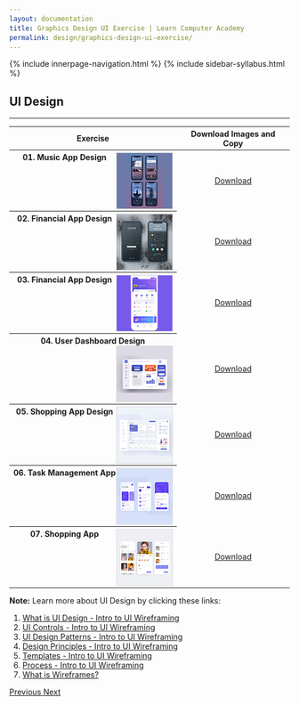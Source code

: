 ```yaml
---
layout: documentation
title: Graphics Design UI Exercise | Learn Computer Academy
permalink: design/graphics-design-ui-exercise/
---
```

<div class="loader">
{% include innerpage-navigation.html %}
{% include sidebar-syllabus.html %}
 <div class="page-content">
  <div class="content-wrapper">
   <div class="row">
    <div class="col-md-9 content">
     <!-- Your content goes started here -->
     <div class="doc-content">
      <h2>UI Design</h2>
      <hr>
      <table class="table table-striped table-bordered">
       <thead class="thead-shades">
        <tr>
         <th scope="col">Exercise</th>
         <th scope="col">Download Images and Copy</th>
        </tr>
       </thead>
       <tbody>
        <style>
         th img {
          float: right;
          max-width: 100px;
          height: auto;
          display: inline-block;
          border: 1px solid #ddd;
         }
         tr td {
          text-align: center;
         }
         .table td {
          vertical-align: middle;
         }
        </style>
        <tr>
         <th scope="row">01. Music App Design <img src="{{ site.baseurl }}/../assets/img/graphics-design/ui/thumbnail/ui-design-1.jpg" alt="">
         </th>
         <td>
          <a href="{{ site.baseurl }}/../assets/img/graphics-design/ui/ui-design-1.png" class="btn btn-primary" download="LCA-ui-01">Download</a>
         </td>
        </tr>
        <tr>
         <th scope="row">02. Financial App Design <img src="{{ site.baseurl }}/../assets/img/graphics-design/ui/thumbnail/ui-design-2.jpg" alt="">
         </th>
         <td>
          <a href="{{ site.baseurl }}/../assets/img/graphics-design/ui/ui-design-2.jpg" class="btn btn-primary" download="LCA-ui-02">Download</a>
         </td>
        </tr>
        <tr>
         <th scope="row">03. Financial App Design <img src="{{ site.baseurl }}/../assets/img/graphics-design/ui/thumbnail/ui-design-3.jpg" alt="">
         </th>
         <td>
          <a href="{{ site.baseurl }}/../assets/img/graphics-design/ui/ui-design-3.png" class="btn btn-primary" download="LCA-ui-03">Download</a>
         </td>
        </tr>
        <tr>
         <th scope="row">04. User Dashboard Design <img src="{{ site.baseurl }}/../assets/img/graphics-design/ui/thumbnail/ui-design-4.jpg" alt="">
         </th>
         <td>
          <a href="{{ site.baseurl }}/../assets/img/graphics-design/ui/ui-design-4.jpg" class="btn btn-primary" download="LCA-ui-04">Download</a>
         </td>
        </tr>
        <tr>
         <th scope="row">05. Shopping App Design <img src="{{ site.baseurl }}/../assets/img/graphics-design/ui/thumbnail/ui-design-5.jpg" alt="">
         </th>
         <td>
          <a href="{{ site.baseurl }}/../assets/img/graphics-design/ui/ui-design-5.png" class="btn btn-primary" download="LCA-ui-05">Download</a>
         </td>
        </tr>
        <tr>
         <th scope="row">06. Task Management App <img src="{{ site.baseurl }}/../assets/img/graphics-design/ui/thumbnail/ui-design-6.jpg" alt="">
         </th>
         <td>
          <a href="{{ site.baseurl }}/../assets/img/graphics-design/ui/ui-design-6.jpg" class="btn btn-primary" download="LCA-ui-06">Download</a>
         </td>
        </tr> 
        <tr>
         <th scope="row">07. Shopping App <img src="{{ site.baseurl }}/../assets/img/graphics-design/ui/thumbnail/ui-design-7.jpg" alt="">
         </th>
         <td>
          <a href="{{ site.baseurl }}/../assets/img/graphics-design/ui/ui-design-7.jpg" class="btn btn-primary" download="LCA-ui-07">Download</a>
         </td>
        </tr>                
       </tbody>
      </table>
      <div class="note">
       <p>
        <b>Note:</b> Learn more about UI Design by clicking these links:
       </p>
       <ol>
        <li>
         <a href="{{ site.baseurl }}/../assets/img/graphics-design/ui/ui-theory-1.pdf" target="_blank">What is UI Design - Intro to UI Wireframing</a>
        </li>
        <li>
         <a href="{{ site.baseurl }}/../assets/img/graphics-design/ui/ui-theory-2.pdf" target="_blank">UI Controls - Intro to UI Wireframing</a>
        </li>
        <li>
         <a href="{{ site.baseurl }}/../assets/img/graphics-design/ui/ui-theory-3.pdf" target="_blank">UI Design Patterns - Intro to UI Wireframing</a>
        </li>
        <li>
         <a href="{{ site.baseurl }}/../assets/img/graphics-design/ui/ui-theory-4.pdf" target="_blank">Design Principles - Intro to UI Wireframing</a>
        </li>
        <li>
         <a href="{{ site.baseurl }}/../assets/img/graphics-design/ui/ui-theory-5.pdf" target="_blank">Templates - Intro to UI Wireframing</a>
        </li>
        <li>
         <a href="{{ site.baseurl }}/../assets/img/graphics-design/ui/ui-theory-6.pdf" target="_blank">Process - Intro to UI Wireframing</a>
        </li>
        <li>
         <a href="{{ site.baseurl }}/../assets/img/graphics-design/ui/wireframes.pdf" target="_blank">What is Wireframes?</a>
        </li>
       </ol>
      </div>
     </div>
     <!-- /.Your content goes ends here -->
     <div class="footer-btn d-flex justify-content-between">
      <a href="/design/graphics-design-menu-exercise" class="btn">
       <i class="fas fa-arrow-circle-left"></i>Previous </a>
      <a href="/design/color-theory" class="btn">Next <i class="fas fa-arrow-circle-right"></i>
      </a>
     </div>
     <!-- /.End of footer button -->
    </div>
    <!-- Right Sidebar Start--> <?php include '../../includes/right-sidebar-innerpage.php'; ?>
    <!-- Right-Sidebar End -->
   </div>
  </div>
